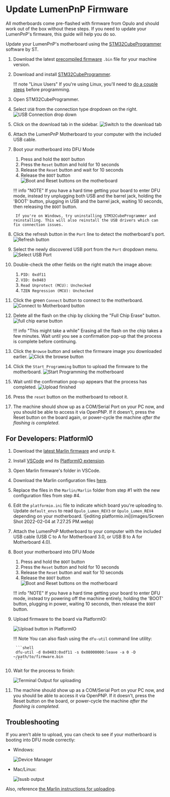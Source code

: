<!-- markdownlint-disable-file MD046 -->
# Update LumenPnP Firmware

All motherboards come pre-flashed with firmware from Opulo and should work out of the box without these steps. If you need to update your LumenPnP's firmware, this guide will help you do so.

Update your LumenPnP's motherboard using the [STM32CubeProgrammer](https://www.st.com/en/development-tools/stm32cubeprog.html) software by ST.

1. Download the latest [precompiled firmware](/software-updates/) `.bin` file for your machine version.

2. Download and install [STM32CubeProgrammer](https://www.st.com/en/development-tools/stm32cubeprog.html).

    !!! note "Linux Users"
        If you're using Linux, you'll need to [do a couple steps](https://wiki.somlabs.com/index.php/Installing_STM32CubeProgrammer_on_Ubuntu_18.04) before programming.

3. Open STM32CubeProgrammer.
4. Select `USB` from the connection type dropdown on the right.
    ![USB Connection drop down](images/usb-connection.webp)
5. Click on the download tab in the sidebar.
    ![Switch to the download tab](images/download-tab.webp)

6. Attach the LumenPnP Motherboard to your computer with the included USB cable.

7. Boot your motherboard into DFU Mode
    1. Press and hold the `BOOT` button
    2. Press the `Reset` button and hold for 10 seconds
    3. Release the `Reset` button and wait for 10 seconds
    4. Release the `BOOT` button
  ![Boot and Reset buttons on the motherboard](images/IMG_0749.webp)

    !!! info "NOTE"
        If you have a hard time getting your board to enter DFU mode, instead try unplugging both USB and the barrel jack, holding the 'BOOT' button, plugging in USB and the barrel jack, waiting 10 seconds, then releasing the `BOOT` button.

        If you're on Windows, try uninstalling STM32CubeProgrammer and reinstalling. This will also reinstall the USB drivers which can fix connection issues.

1. Click the refresh button in the `Port` line to detect the motherboard's port.
    ![Refresh button](images/refresh-button.webp)

2. Select the newly discovered USB port from the `Port` dropdown menu.
    ![Select USB Port](images/select-port.webp)

3.  Double-check the other fields on the right match the image above:
    1. `PID: 0xdf11`
    2. `VID: 0x0483`
    3. `Read Unprotect (MCU): Unchecked`
    4. `TZEN Regression (MCU): Unchecked`

4.  Click the green `Connect` button to connect to the motherboard.
    ![Connect to Motherboard button](images/connect-to-motherboard.webp)

5. Delete all the flash on the chip by clicking the "Full Chip Erase" button.
    ![full chip earse button](images/full-chip-erase.webp)

    !!! info "This might take a while"
        Erasing all the flash on the chip takes a few minutes. Wait until you see a confirmation pop-up that the process is complete before continuing.

6.  Click the `Browse` button and select the firmware image you downloaded earlier.
    ![Click the browse button](images/browse-for-binary.webp)

7.  Click the `Start Programming` button to upload the firmware to the motherboard.
    ![Start Programming the motherboard](images/start-programming.webp)

8.  Wait until the confirmation pop-up appears that the process has completed.
    ![Upload finished](images/upload-done.webp)

9.  Press the `reset` button on the motherboard to reboot it.

10. The machine should show up as a COM/Serial Port on your PC now, and you should be able to access it via OpenPNP. If it doesn't, press the Reset button on the board again, or power-cycle the machine *after the flashing is completed*.

## For Developers: PlatformIO

1. Download the [latest Marlin firmware][marlin] and unzip it.
2. Install [VSCode][vscode] and its [PlatformIO extension][pIO].
3. Open Marlin firmware's folder in VSCode.
4. Download the Marlin configuration files [here][marlin-config].
5. Replace the files in the `Marlin/Marlin` folder from step #1 with the new configuration files from step #4.
6. Edit the `platformio.ini` file to indicate which board you're uploading to. Update `default_envs` to read `Opulo_Lumen_REV3` or `Opulo_Lumen_REV4` depending on your motherboard.
  ![editing platformio.ini](images/Screen Shot 2022-02-04 at 7.27.25 PM.webp)
7. Attach the LumenPnP Motherboard to your computer with the included USB cable (USB C to A for Motherboard 3.0, or USB B to A for Motherboard 4.0).
8. Boot your motherboard into DFU Mode
    1. Press and hold the `BOOT` button
    2. Press the `Reset` button and hold for 10 seconds
    3. Release the `Reset` button and wait for 10 seconds
    4. Release the `BOOT` button
    ![Boot and Reset buttons on the motherboard](images/IMG_0749.webp)

    !!! info "NOTE"
        If you have a hard time getting your board to enter DFU mode, instead try powering off the machine entirely, holding the 'BOOT' button, plugging in power, waiting 10 seconds, then release the `BOOT` button.

9. Upload firmware to the board via PlatformIO:

    ![Upload button in PlatformIO](images/vscode_marlin_env.webp)

    !!! Note
        You can also flash using the `dfu-util` command line utility:

        ```shell
        dfu-util -d 0x0483:0xdf11 -s 0x08000000:leave -a 0 -D ~/path/to/firmware.bin
        ```

10. Wait for the process to finish:

    ![Terminal Output for uploading](images/PIO_upload_done.webp)

11. The machine should show up as a COM/Serial Port on your PC now, and you should be able to access it via OpenPNP. If it doesn't, press the Reset button on the board, or power-cycle the machine *after the flashing is completed*.

## Troubleshooting

If you aren't able to upload, you can check to see if your motherboard is booting into DFU mode correctly:

* Windows:

  ![Device Manager](images/dfu_mode_device_manager.webp)

* Mac/Linux:

  ![lsusb output](images/linux_lsusb_bootloader.webp)

Also, reference [the Marlin instructions for uploading](https://marlinfw.org/docs/basics/install_platformio.html).

[abmvs]: https://marketplace.visualstudio.com/items?itemName=MarlinFirmware.auto-build
[marlin-docs]: https://marlinfw.org/docs/basics/auto_build_marlin.html
[marlin-config]: https://github.com/MarlinFirmware/Configurations/tree/import-2.1.x/config/examples/Opulo/Lumen_REV4
[marlin]: https://github.com/sphawes/Marlin/tree/feeder-safety
[vscode]: https://code.visualstudio.com/
[pIO]: https://marketplace.visualstudio.com/items?itemName=platformio.platformio-ide
